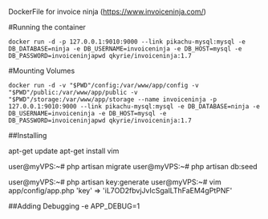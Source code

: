 DockerFile for invoice ninja (https://www.invoiceninja.com/)

#Running the container

```
docker run -d -p 127.0.0.1:9010:9000 --link pikachu-mysql:mysql -e DB_DATABASE=ninja -e DB_USERNAME=invoiceninja -e DB_HOST=mysql -e DB_PASSWORD=invoiceninjapwd qkyrie/invoiceninja:1.7
```

#Mounting Volumes

```
docker run -d -v "$PWD"/config:/var/www/app/config -v "$PWD"/public:/var/www/app/public -v "$PWD"/storage:/var/www/app/storage --name invoiceninja -p 127.0.0.1:9010:9000 --link pikachu-mysql:mysql -e DB_DATABASE=ninja -e DB_USERNAME=invoiceninja -e DB_HOST=mysql -e DB_PASSWORD=invoiceninjapwd qkyrie/invoiceninja:1.7
```

##Installing

apt-get update
apt-get install vim

user@myVPS:~# php artisan migrate
user@myVPS:~# php artisan db:seed

user@myVPS:~# php artisan key:generate
user@myVPS:~# vim app/config/app.php
'key' => 'iL7OD2fbvjJvIcSgalLThFaEM4gPtPNF'

##Adding Debugging
-e APP_DEBUG=1
